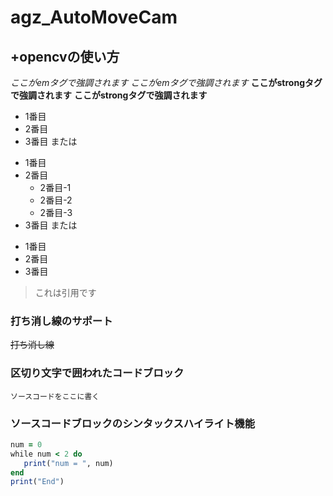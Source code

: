 # agz_AutoMoveCam

## +opencvの使い方

*ここがemタグで強調されます*
_ここがemタグで強調されます_
**ここがstrongタグで強調されます**
__ここがstrongタグで強調されます__


* 1番目
* 2番目
* 3番目
または
+ 1番目
+ 2番目
    + 2番目-1
    + 2番目-2
    + 2番目-3
+ 3番目
または
- 1番目
- 2番目
- 3番目

> これは引用です


### 打ち消し線のサポート
~~打ち消し線~~

### 区切り文字で囲われたコードブロック

```
ソースコードをここに書く
```

### ソースコードブロックのシンタックスハイライト機能

```rb
num = 0
while num < 2 do
   print("num = ", num)
end
print("End")
```

